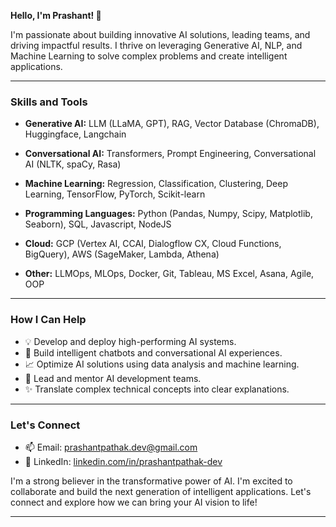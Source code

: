 

**Hello, I'm Prashant! 👋**

I'm passionate about building innovative AI solutions, leading teams, and driving impactful results. I thrive on leveraging Generative AI, NLP, and Machine Learning to solve complex problems and create intelligent applications.

---
### Skills and Tools

- **Generative AI:** LLM (LLaMA, GPT), RAG, Vector Database (ChromaDB), Huggingface, Langchain

- **Conversational AI:** Transformers, Prompt Engineering, Conversational AI (NLTK, spaCy, Rasa)

- **Machine Learning:** Regression, Classification, Clustering, Deep Learning, TensorFlow, PyTorch, Scikit-learn

- **Programming Languages:** Python (Pandas, Numpy, Scipy, Matplotlib, Seaborn), SQL, Javascript, NodeJS

- **Cloud:**  GCP (Vertex AI, CCAI, Dialogflow CX, Cloud Functions, BigQuery), AWS (SageMaker, Lambda, Athena)

- **Other:** LLMOps, MLOps, Docker, Git, Tableau, MS Excel, Asana, Agile, OOP

---
### How I Can Help

- 💡 Develop and deploy high-performing AI systems.
- 🤖 Build intelligent chatbots and conversational AI experiences.
- 📈 Optimize AI solutions using data analysis and machine learning.
- 🚀 Lead and mentor AI development teams.
- ✨ Translate complex technical concepts into clear explanations.

---
### Let's Connect

- 📫 Email: [prashantpathak.dev@gmail.com](mailto:prashantpathak.dev@gmail.com)
- 💼 LinkedIn: [linkedin.com/in/prashantpathak-dev](https://linkedin.com/in/prashantpathak-dev)

I'm a strong believer in the transformative power of AI.  I'm excited to collaborate and build the next generation of intelligent applications.  Let's connect and explore how we can bring your AI vision to life!

---
